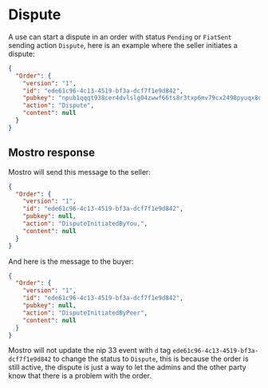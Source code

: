 # Dispute

A use can start a dispute in an order with status `Pending` or `FiatSent` sending action `Dispute`, here is an example where the seller initiates a dispute:

```json
{
  "Order": {
    "version": "1",
    "id": "ede61c96-4c13-4519-bf3a-dcf7f1e9d842",
    "pubkey": "npub1qqqt938cer4dvlslg04zwwf66ts8r3txp6mv79cx2498pyuqx8uq0c7qkj",
    "action": "Dispute",
    "content": null
  }
}
```

## Mostro response

Mostro will send this message to the seller:

```json
{
  "Order": {
    "version": "1",
    "id": "ede61c96-4c13-4519-bf3a-dcf7f1e9d842",
    "pubkey": null,
    "action": "DisputeInitiatedByYou,",
    "content": null
  }
}
```

And here is the message to the buyer:

```json
{
  "Order": {
    "version": "1",
    "id": "ede61c96-4c13-4519-bf3a-dcf7f1e9d842",
    "pubkey": null,
    "action": "DisputeInitiatedByPeer",
    "content": null
  }
}
```

Mostro will not update the nip 33 event with `d` tag `ede61c96-4c13-4519-bf3a-dcf7f1e9d842` to change the status to `Dispute`, this is because the order is still active, the dispute is just a way to let the admins and the other party know that there is a problem with the order.
